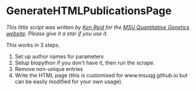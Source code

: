 # GenerateHTMLPublicationsPage

<i>This little script was written by <a href="www.drkenreid.github.com">Ken Reid</a> for the <a href="www.msuqg.github.io">MSU Quantitative Genetics website</a>. Please give it a star if you use it.</i>

This works in 3 steps.

<ol>
    <li> Set up author names for parameters</li>
    <li> Setup biopython if you don't have it, then run the scrape.</li>
    <li> Remove non-unique entries</li>
    <li> Write the HTML page (this is customised for www.msuqg.github.io but can be easily modified for your own usage). </li>
</ol>
